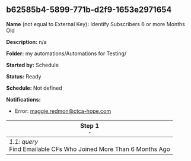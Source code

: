 ## b62585b4-5899-771b-d2f9-1653e2971654

**Name** (not equal to External Key)**:** Identify Subscribers 6 or more Months Old

**Description:** n/a

**Folder:** my automations/Automations for Testing/

**Started by:** Schedule

**Status:** Ready

**Schedule:** Not defined

**Notifications:**

* Error: maggie.redmon@ctca-hope.com

| Step 1<br>_<small>-</small>_ |
| --- |
| _1.1: query_<br>Find Emailable CFs Who Joined More Than 6 Months Ago |
